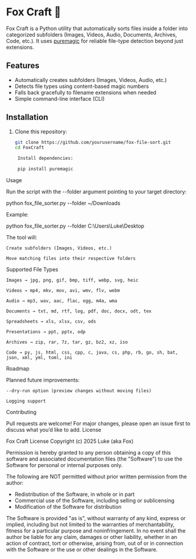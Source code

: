 # Fox Craft 🦊
Fox Craft is a Python utility that automatically sorts files inside a folder into categorized subfolders (Images, Videos, Audio, Documents, Archives, Code, etc.). It uses [puremagic](https://pypi.org/project/puremagic/) for reliable file-type detection beyond just extensions.

## Features
- Automatically creates subfolders (Images, Videos, Audio, etc.)
- Detects file types using content-based magic numbers
- Falls back gracefully to filename extensions when needed
- Simple command-line interface (CLI)

## Installation
1. Clone this repository:
   ```bash
   git clone https://github.com/yourusername/fox-file-sort.git
   cd FoxCraft

    Install dependencies:

    pip install puremagic

Usage

Run the script with the --folder argument pointing to your target directory:

python fox_file_sorter.py --folder ~/Downloads

Example:

python fox_file_sorter.py --folder C:\Users\Luke\Desktop

The tool will:

    Create subfolders (Images, Videos, etc.)

    Move matching files into their respective folders

Supported File Types

    Images → jpg, png, gif, bmp, tiff, webp, svg, heic

    Videos → mp4, mkv, mov, avi, wmv, flv, webm

    Audio → mp3, wav, aac, flac, ogg, m4a, wma

    Documents → txt, md, rtf, log, pdf, doc, docx, odt, tex

    Spreadsheets → xls, xlsx, csv, ods

    Presentations → ppt, pptx, odp

    Archives → zip, rar, 7z, tar, gz, bz2, xz, iso

    Code → py, js, html, css, cpp, c, java, cs, php, rb, go, sh, bat, json, xml, yml, toml, ini

Roadmap

Planned future improvements:

    --dry-run option (preview changes without moving files)

    Logging support

    
Contributing

Pull requests are welcome! For major changes, please open an issue first to discuss what you’d like to add.
License

Fox Craft License
Copyright (c) 2025 Luke (aka Fox)

Permission is hereby granted to any person obtaining a copy of this software 
and associated documentation files (the "Software") to use the Software for 
personal or internal purposes only.

The following are NOT permitted without prior written permission from the author:
- Redistribution of the Software, in whole or in part
- Commercial use of the Software, including selling or sublicensing
- Modification of the Software for distribution

The Software is provided "as is", without warranty of any kind, express or implied, 
including but not limited to the warranties of merchantability, fitness for a particular 
purpose and noninfringement. In no event shall the author be liable for any claim, damages 
or other liability, whether in an action of contract, tort or otherwise, arising from, 
out of or in connection with the Software or the use or other dealings in the Software.
